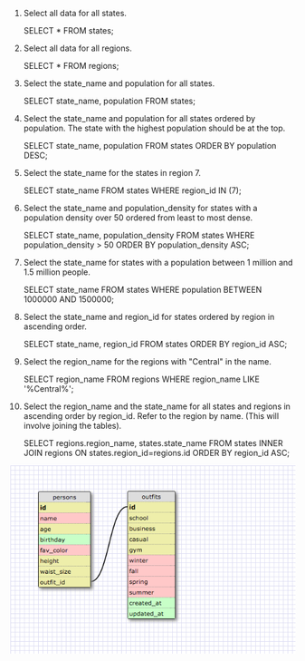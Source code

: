 1. Select all data for all states.
	
	SELECT * FROM states;

2. Select all data for all regions.
	
	SELECT * FROM regions;

3. Select the state_name and population for all states.
	
	SELECT state_name, population FROM states;

4. Select the state_name and population for all states ordered by population. The state with the highest population should be at the top.
	
	SELECT state_name, population FROM states ORDER BY population DESC;

5. Select the state_name for the states in region 7.
	
	SELECT state_name FROM states WHERE region_id IN (7);

6. Select the state_name and population_density for states with a population density over 50 ordered from least to most dense.
	
	SELECT state_name, population_density FROM states WHERE population_density > 50 ORDER BY population_density ASC;

7. Select the state_name for states with a population between 1 million and 1.5 million people.
	
	SELECT state_name FROM states WHERE population BETWEEN 1000000 AND 1500000;

8. Select the state_name and region_id for states ordered by region in ascending order.
	
	SELECT state_name, region_id FROM states ORDER BY region_id ASC;

9. Select the region_name for the regions with "Central" in the name.
	
	SELECT region_name FROM regions WHERE region_name LIKE '%Central%';

10. Select the region_name and the state_name for all states and regions in ascending order by region_id. Refer to the region by name. (This will involve joining the tables).
	
	SELECT regions.region_name, states.state_name FROM states INNER JOIN regions ON states.region_id=regions.id ORDER BY region_id ASC;

<img src="outfit_schema.png">
